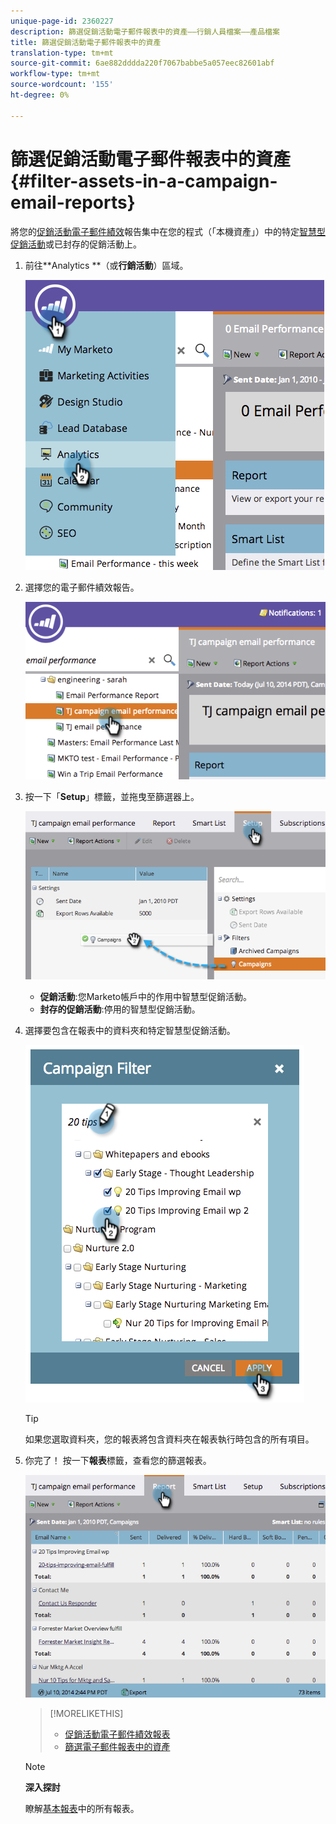 ```yaml
---
unique-page-id: 2360227
description: 篩選促銷活動電子郵件報表中的資產——行銷人員檔案——產品檔案
title: 篩選促銷活動電子郵件報表中的資產
translation-type: tm+mt
source-git-commit: 6ae882dddda220f7067babbe5a057eec82601abf
workflow-type: tm+mt
source-wordcount: '155'
ht-degree: 0%

---
```



# 篩選促銷活動電子郵件報表中的資產{#filter-assets-in-a-campaign-email-reports}

將您的[促銷活動電子郵件績效](../../../../product-docs/reporting/basic-reporting/report-types/campaign-email-performance-report.md)報告集中在您的程式（「本機資產」）中的特定[智慧型促銷活動](https://docs.marketo.com/display/docs/smart+campaigns)或已封存的促銷活動上。

1. 前往**Analytics **（或&#x200B;**行銷活動**）區域。

   ![](assets/image2014-9-16-15-3a57-3a27.png)

1. 選擇您的電子郵件績效報告。

   ![](assets/image2014-9-16-15-3a57-3a31.png)

1. 按一下「**Setup**」標籤，並拖曳至篩選器上。

   ![](assets/image2014-9-16-15-3a57-3a35.png)

   * **促銷活動**:您Marketo帳戶中的作用中智慧型促銷活動。
   * **封存的促銷活動**:停用的智慧型促銷活動。

1. 選擇要包含在報表中的資料夾和特定智慧型促銷活動。

   ![](assets/image2014-9-16-15-3a57-3a38.png)

   >[!TIP]
   >
   >如果您選取資料夾，您的報表將包含資料夾在報表執行時包含的所有項目。

1. 你完了！ 按一下&#x200B;**報表**&#x200B;標籤，查看您的篩選報表。

   ![](assets/image2014-9-16-15-3a58-3a10.png)

   >[!MORELIKETHIS]
   >
   >
   >    
   >    
   >    * [促銷活動電子郵件績效報表](../../../../product-docs/reporting/basic-reporting/report-types/campaign-email-performance-report.md)
   >    * [篩選電子郵件報表中的資產](filter-assets-in-an-email-report.md)


   >[!NOTE]
   >
   >**深入探討**
   >
   >
   >瞭解[基本報表](https://docs.marketo.com/display/docs/basic+reporting)中的所有報表。

